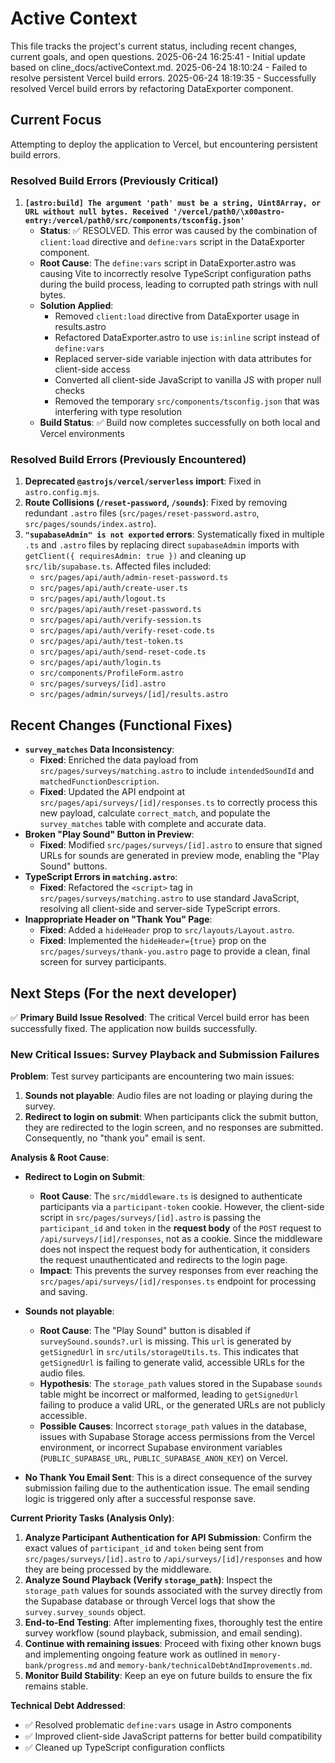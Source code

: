 # Active Context

This file tracks the project's current status, including recent changes, current goals, and open questions.
2025-06-24 16:25:41 - Initial update based on cline_docs/activeContext.md.
2025-06-24 18:10:24 - Failed to resolve persistent Vercel build errors.
2025-06-24 18:19:35 - Successfully resolved Vercel build errors by refactoring DataExporter component.

## Current Focus

Attempting to deploy the application to Vercel, but encountering persistent build errors.

### Resolved Build Errors (Previously Critical)

1.  **`[astro:build] The argument 'path' must be a string, Uint8Array, or URL without null bytes. Received '/vercel/path0/\x00astro-entry:/vercel/path0/src/components/tsconfig.json'`**
    *   **Status**: ✅ RESOLVED. This error was caused by the combination of `client:load` directive and `define:vars` script in the DataExporter component.
    *   **Root Cause**: The `define:vars` script in DataExporter.astro was causing Vite to incorrectly resolve TypeScript configuration paths during the build process, leading to corrupted path strings with null bytes.
    *   **Solution Applied**:
        *   Removed `client:load` directive from DataExporter usage in results.astro
        *   Refactored DataExporter.astro to use `is:inline` script instead of `define:vars`
        *   Replaced server-side variable injection with data attributes for client-side access
        *   Converted all client-side JavaScript to vanilla JS with proper null checks
        *   Removed the temporary `src/components/tsconfig.json` that was interfering with type resolution
    *   **Build Status**: ✅ Build now completes successfully on both local and Vercel environments

### Resolved Build Errors (Previously Encountered)

1.  **Deprecated `@astrojs/vercel/serverless` import**: Fixed in `astro.config.mjs`.
2.  **Route Collisions (`/reset-password`, `/sounds`)**: Fixed by removing redundant `.astro` files (`src/pages/reset-password.astro`, `src/pages/sounds/index.astro`).
3.  **`"supabaseAdmin" is not exported` errors**: Systematically fixed in multiple `.ts` and `.astro` files by replacing direct `supabaseAdmin` imports with `getClient({ requiresAdmin: true })` and cleaning up `src/lib/supabase.ts`. Affected files included:
    *   `src/pages/api/auth/admin-reset-password.ts`
    *   `src/pages/api/auth/create-user.ts`
    *   `src/pages/api/auth/logout.ts`
    *   `src/pages/api/auth/reset-password.ts`
    *   `src/pages/api/auth/verify-session.ts`
    *   `src/pages/api/auth/verify-reset-code.ts`
    *   `src/pages/api/auth/test-token.ts`
    *   `src/pages/api/auth/send-reset-code.ts`
    *   `src/pages/api/auth/login.ts`
    *   `src/components/ProfileForm.astro`
    *   `src/pages/surveys/[id].astro`
    *   `src/pages/admin/surveys/[id]/results.astro`

## Recent Changes (Functional Fixes)

*   **`survey_matches` Data Inconsistency**:
    *   **Fixed**: Enriched the data payload from `src/pages/surveys/matching.astro` to include `intendedSoundId` and `matchedFunctionDescription`.
    *   **Fixed**: Updated the API endpoint at `src/pages/api/surveys/[id]/responses.ts` to correctly process this new payload, calculate `correct_match`, and populate the `survey_matches` table with complete and accurate data.
*   **Broken "Play Sound" Button in Preview**:
    *   **Fixed**: Modified `src/pages/surveys/[id].astro` to ensure that signed URLs for sounds are generated in preview mode, enabling the "Play Sound" buttons.
*   **TypeScript Errors in `matching.astro`**:
    *   **Fixed**: Refactored the `<script>` tag in `src/pages/surveys/matching.astro` to use standard JavaScript, resolving all client-side and server-side TypeScript errors.
*   **Inappropriate Header on "Thank You" Page**:
    *   **Fixed**: Added a `hideHeader` prop to `src/layouts/Layout.astro`.
    *   **Fixed**: Implemented the `hideHeader={true}` prop on the `src/pages/surveys/thank-you.astro` page to provide a clean, final screen for survey participants.

## Next Steps (For the next developer)

✅ **Primary Build Issue Resolved**: The critical Vercel build error has been successfully fixed. The application now builds successfully.

### New Critical Issues: Survey Playback and Submission Failures

**Problem**: Test survey participants are encountering two main issues:
1.  **Sounds not playable**: Audio files are not loading or playing during the survey.
2.  **Redirect to login on submit**: When participants click the submit button, they are redirected to the login screen, and no responses are submitted. Consequently, no "thank you" email is sent.

**Analysis & Root Cause**:

*   **Redirect to Login on Submit**:
    *   **Root Cause**: The `src/middleware.ts` is designed to authenticate participants via a `participant-token` cookie. However, the client-side script in `src/pages/surveys/[id].astro` is passing the `participant_id` and `token` in the **request body** of the `POST` request to `/api/surveys/[id]/responses`, not as a cookie. Since the middleware does not inspect the request body for authentication, it considers the request unauthenticated and redirects to the login page.
    *   **Impact**: This prevents the survey responses from ever reaching the `src/pages/api/surveys/[id]/responses.ts` endpoint for processing and saving.

*   **Sounds not playable**:
    *   **Root Cause**: The "Play Sound" button is disabled if `surveySound.sounds?.url` is missing. This `url` is generated by `getSignedUrl` in `src/utils/storageUtils.ts`. This indicates that `getSignedUrl` is failing to generate valid, accessible URLs for the audio files.
    *   **Hypothesis**: The `storage_path` values stored in the Supabase `sounds` table might be incorrect or malformed, leading to `getSignedUrl` failing to produce a valid URL, or the generated URLs are not publicly accessible.
    *   **Possible Causes**: Incorrect `storage_path` values in the database, issues with Supabase Storage access permissions from the Vercel environment, or incorrect Supabase environment variables (`PUBLIC_SUPABASE_URL`, `PUBLIC_SUPABASE_ANON_KEY`) on Vercel.

*   **No Thank You Email Sent**: This is a direct consequence of the survey submission failing due to the authentication issue. The email sending logic is triggered only after a successful response save.

**Current Priority Tasks (Analysis Only)**:
1.  **Analyze Participant Authentication for API Submission**: Confirm the exact values of `participant_id` and `token` being sent from `src/pages/surveys/[id].astro` to `/api/surveys/[id]/responses` and how they are being processed by the middleware.
2.  **Analyze Sound Playback (Verify `storage_path`)**: Inspect the `storage_path` values for sounds associated with the survey directly from the Supabase database or through Vercel logs that show the `survey.survey_sounds` object.
3.  **End-to-End Testing**: After implementing fixes, thoroughly test the entire survey workflow (sound playback, submission, and email sending).
4.  **Continue with remaining issues**: Proceed with fixing other known bugs and implementing ongoing feature work as outlined in `memory-bank/progress.md` and `memory-bank/technicalDebtAndImprovements.md`.
5.  **Monitor Build Stability**: Keep an eye on future builds to ensure the fix remains stable.

**Technical Debt Addressed**:
- ✅ Resolved problematic `define:vars` usage in Astro components
- ✅ Improved client-side JavaScript patterns for better build compatibility
- ✅ Cleaned up TypeScript configuration conflicts